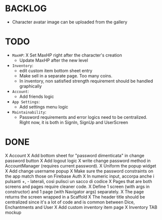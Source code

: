 # BACKLOG
- Character avatar image can be uploaded from the gallery

# TODO
- `MaxHP`:
  X Set MaxHP right after the character's creation
  - Update MaxHP after the new level
- `Inventory`:
  - edit custom item bottom sheet entry
  - Make sell in a separate page. Too many coins.
  - In inventory, non satisfied strength requirement should be handled graphically
- `Account`:
  - Add friends logic
- `App Settings`:
  - Add settings menu logic
- `Maintainability`:
  - Password requirements and error logics need to be centralized. Right now, it is both in SignIn, SignUp and UserScreen

# DONE
X Account 
  X Add bottom sheet for "password dimenticata" in change password button
  X Add logout logic
  X write change password method in AccountManager (requires current password).
  X Uniform the popup widget
  X Add change username popup
  X Make sure the password constraints on the app match those on Firebase Auth
X In numeric input, accorpa anche i pulsanti +, - laterali, così pulisci un sacco di codice
X Pages that are both screens and pages require cleaner code.
  X Define 1 screen (with args in constructor) and 1 page (with Navigator args) separately.
  X The page returns the screen wrapped in a Scaffold
  X The header title should be centralized since it's a lot of code and is common between Dice, Enchantments and User
X Add custom inventory item page
X Inventory TAB mockup

